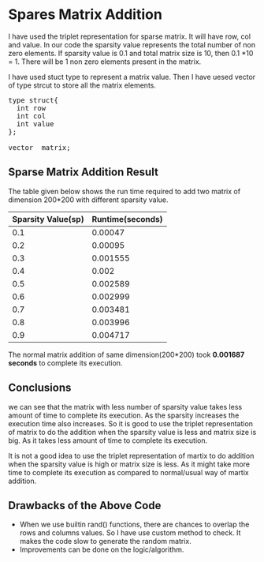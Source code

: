 # Spares Matrix Addition

I have used the triplet representation for sparse matrix. It will have row, col and value.
In our code the sparsity value represents the total number of non zero elements.
If sparsity value is 0.1 and total matrix size is 10, then 0.1 *10 = 1. There will be 1 non zero elements present in the matrix.

I have used stuct type to represent a matrix value. Then I have uesed vector of type strcut to store all the matrix elements.
<pre>
type struct{
  int row 
  int col
  int value
};

vector <strcut> matrix;
</pre>

## Sparse Matrix Addition Result
The table given below shows the run time required to add two matrix of dimension 200*200 with different sparsity value.

| Sparsity Value(sp)|Runtime(seconds)|
------------------------|-----------------| 
0.1 | 0.00047 |  
0.2 | 0.00095 |  
0.3 | 0.001555 |  
0.4 | 0.002 |  
0.5 | 0.002589 |  
0.6 | 0.002999 |  
0.7 | 0.003481 |  
0.8 | 0.003996 |  
0.9 | 0.004717 |   

The normal matrix addition of same dimension(200*200) took  **0.001687 seconds** to complete its execution.

## Conclusions
we can see that the matrix with less number of sparsity value takes less amount of time to complete its execution. As the sparsity increases the execution time also increases. So it is good to use the triplet representation of matrix to do the addition when the sparsity value is less and matrix size is big. As it takes less amount of time to complete its execution.

It is not a good idea to use the triplet representation of martix to do addition when the sparsity value is high or matrix size is less. As it might take more time to complete its execution as compared to normal/usual way of martix addition.

## Drawbacks of the Above Code
* When we use builtin rand() functions, there are chances to overlap the rows and columns values. So I have use custom method to check. It makes the code slow to generate the random matrix.
* Improvements can be done on the logic/algorithm.



